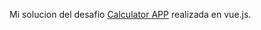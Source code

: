 Mi solucion del desafio [Calculator APP](https://www.frontendmentor.io/challenges/calculator-app-9lteq5N29) realizada en vue.js.
